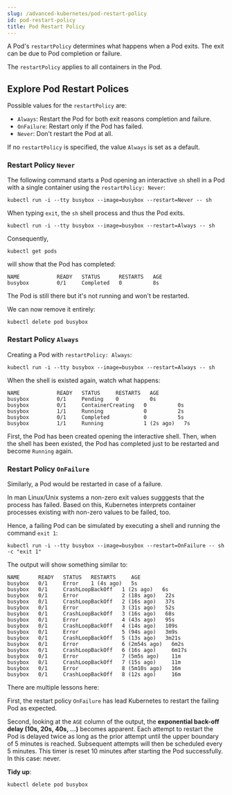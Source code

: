 ```yaml
---
slug: /advanced-kubernetes/pod-restart-policy
id: pod-restart-policy
title: Pod Restart Policy
---
```


A Pod's `restartPolicy` determines what happens when a Pod exits. The exit can be due to Pod completion or failure. 

The `restartPolicy` applies to all containers in the Pod.

## Explore Pod Restart Polices

Possible values for the `restartPolicy` are:

* `Always`: Restart the Pod for both exit reasons completion and failure.
* `OnFailure`: Restart only if the Pod has failed.
* `Never`: Don't restart the Pod at all.

If no `restartPolicy` is specified, the value `Always` is set as a default.

### Restart Policy `Never`

The following command starts a Pod opening an interactive `sh` shell in a Pod with a single container using the `restartPolicy: Never`:

    kubectl run -i --tty busybox --image=busybox --restart=Never -- sh

When typing `exit`, the `sh` shell process and thus the Pod exits. 

    kubectl run -i --tty busybox --image=busybox --restart=Always -- sh

Consequently,

    kubectl get pods


will show that the Pod has completed:

    NAME            READY   STATUS      RESTARTS   AGE
    busybox         0/1     Completed   0          8s

The Pod is still there but it's not running and won't be restarted. 

We can now remove it entirely:

    kubectl delete pod busybox

### Restart Policy `Always`

Creating a Pod with `restartPolicy: Always`:

    kubectl run -i --tty busybox --image=busybox --restart=Always -- sh

When the shell is existed again, watch what happens:

    NAME            READY   STATUS     RESTARTS   AGE
    busybox         0/1     Pending    0          0s
    busybox         0/1     ContainerCreating   0          0s
    busybox         1/1     Running             0          2s
    busybox         0/1     Completed           0          5s
    busybox         1/1     Running             1 (2s ago)   7s

First, the Pod has been created opening the interactive shell. Then, when the shell has been existed, the Pod has completed just to be restarted and become `Running` again.

### Restart Policy `OnFailure`

Similarly, a Pod would be restarted in case of a failure. 

In man Linux/Unix systems a non-zero exit values sugggests that the process has failed. Based on this, Kubernetes interprets container processes existing with non-zero values to be failed, too.

Hence, a failing Pod can be simulated by executing a shell and running the command `exit 1`:

    kubectl run -i --tty busybox --image=busybox --restart=OnFailure -- sh -c "exit 1"

The output will show something similar to:

    NAME      READY   STATUS   RESTARTS     AGE
    busybox   0/1     Error    1 (4s ago)   5s
    busybox   0/1     CrashLoopBackOff   1 (2s ago)   6s
    busybox   0/1     Error              2 (18s ago)   22s
    busybox   0/1     CrashLoopBackOff   2 (16s ago)   37s
    busybox   0/1     Error              3 (31s ago)   52s
    busybox   0/1     CrashLoopBackOff   3 (16s ago)   68s
    busybox   0/1     Error              4 (43s ago)   95s
    busybox   0/1     CrashLoopBackOff   4 (14s ago)   109s
    busybox   0/1     Error              5 (94s ago)   3m9s
    busybox   0/1     CrashLoopBackOff   5 (13s ago)   3m21s
    busybox   0/1     Error              6 (2m54s ago)   6m2s
    busybox   0/1     CrashLoopBackOff   6 (16s ago)     6m17s
    busybox   0/1     Error              7 (5m5s ago)    11m
    busybox   0/1     CrashLoopBackOff   7 (15s ago)     11m
    busybox   0/1     Error              8 (5m10s ago)   16m
    busybox   0/1     CrashLoopBackOff   8 (12s ago)     16m

There are multiple lessons here:

First, the restart policy `OnFailure` has lead Kubernetes to restart the failing Pod as expected.

Second, looking at the `AGE` column of the output, the **exponential back-off delay (10s, 20s, 40s, ...)** becomes apparent. Each attempt to restart the Pod is delayed twice as long as the prior attempt until the upper boundary of 5 minutes is reached. Subsequent attempts will then be scheduled every 5 minutes. This timer is reset 10 minutes after starting the Pod successfully. In this case: never.

**Tidy up**:

    kubectl delete pod busybox
